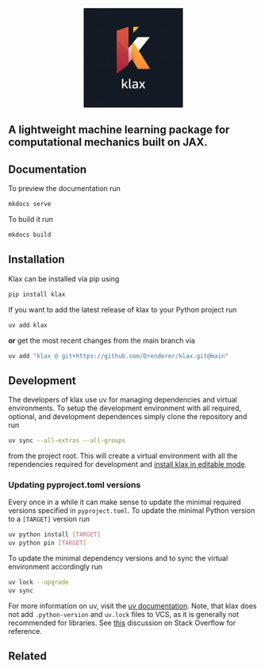 <div align="center">
<img src="docs/assets/logo.png" alt="logo" width="200">
</div>

A lightweight machine learning package for computational mechanics built on JAX.
--------------------------------------------------------------------------------

## Documentation

To preview the documentation run

```bash
mkdocs serve
```

To build it run

```bash
mkdocs build
```

## Installation

Klax can be installed via pip using

```bash
pip install klax
```

If you want to add the latest release of klax to your Python project run

```bash
uv add klax
```

**or** get the most recent changes from the main branch via

```bash
uv add "klax @ git+https://github.com/Drenderer/klax.git@main"
```


## Development

The developers of klax use uv for managing dependencies and virtual environments. To setup the development environment with all required, optional, and development dependences simply clone the repository and run 

```bash
uv sync --all-extras --all-groups
```

from the project root. This will create a virtual environment with all the rependencies required for development and [install klax in editable mode](https://docs.astral.sh/uv/concepts/projects/config/#editable-mode).

### Updating pyproject.toml versions

Every once in a while it can make sense to update the minimal required versions specified in `pyproject.toml`. To update the minimal Python version to a `[TARGET]` version run

```bash
uv python install [TARGET]
uv python pin [TARGET]
```

To update the minimal dependency versions and to sync the virtual environment accordingly run

```bash
uv lock --upgrade
uv sync
```

For more information on uv, visit the [uv documentation](https://docs.astral.sh/uv/). Note, that klax does not add `.python-version` and `uv.lock` files to VCS, as it is generally not recommended for libraries. See [this](https://stackoverflow.com/questions/61037557/should-i-commit-lock-file-changes-separately-what-should-i-write-for-the-commi) discussion on Stack Overflow for reference.

## Related
